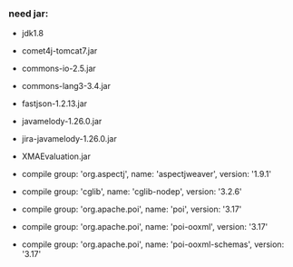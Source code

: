 

### need jar:
- jdk1.8
- comet4j-tomcat7.jar
- commons-io-2.5.jar
- commons-lang3-3.4.jar
- fastjson-1.2.13.jar
- javamelody-1.26.0.jar
- jira-javamelody-1.26.0.jar
- XMAEvaluation.jar
- compile group: 'org.aspectj', name: 'aspectjweaver', version: '1.9.1'
- compile group: 'cglib', name: 'cglib-nodep', version: '3.2.6'

- compile group: 'org.apache.poi', name: 'poi', version: '3.17'
- compile group: 'org.apache.poi', name: 'poi-ooxml', version: '3.17'
- compile group: 'org.apache.poi', name: 'poi-ooxml-schemas', version: '3.17'


